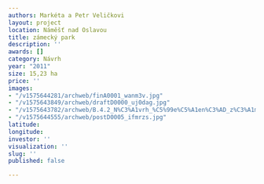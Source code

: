 ```yaml
---
authors: Markéta a Petr Veličkovi
layout: project
location: Náměšť nad Oslavou
title: zámecký park
description: ''
awards: []
category: Návrh
year: "2011"
size: 15,23 ha
price: ''
images:
- "/v1575644281/archweb/finA0001_wanm3v.jpg"
- "/v1575643849/archweb/draftD0000_uj0dag.jpg"
- "/v1575643782/archweb/B.4.2_N%C3%A1vrh_%C5%99e%C5%A1en%C3%AD_z%C3%A1meck%C3%A9ho_parku_-_situace_594x1189_i9t06f.pdf"
- "/v1575644555/archweb/postD0005_ifmrzs.jpg"
latitude: 
longitude: 
investor: ''
visualization: ''
slug: ''
published: false

---
```

